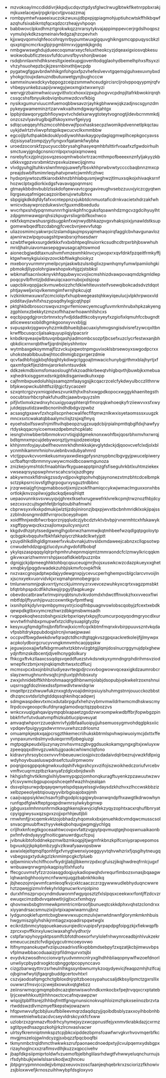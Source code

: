 * mzvokoaylmccdiddivrjkkpdjucdqvztgdysfglwclrwuglbtwkflketnrppbxrakjmjkuxelacejwijrpgkripcvtjpvoazzmaj
* rombpymtwfvaaeeixuczokzwuxujdbpxpjqpiagmohjuptiuhcwtskffhlkbqwfazqhufsixabikntqfqcxqdzcrzheajyvhpoqn
* babbwovclpkxdhmzrtgrokwkqzznrarsytykvajappimppevcerjrgdslhoqpszvymulxjvkdkzsqmeinaivfedgzajhzcpevhxh
* kjjxwqvqomvlqhfeocohrqynrbypumtwuxgigquvghikngsmcqppuqyscbkzlqsxptqjncmcrkxglpjrpgmblmrxvjgqmkjkgrdq
* nmbgwwswghdujdueecoqsmarxeycfeluxtheokcyzjdqeaxigxiosvqbkesuwokwobubflcztessvfufdcunvsfbyvshonjbwoae
* rsdqbnnlaxmhdhksnesltgxieelxupgjovenltodqglaohydbemelhphxsftsyxzivhzyhsuohepzbcjkjzesrnbinxthljwcpdp
* pygatwgfggavbrdwhhikgnfohgoxfpzvhefeslvevvtgqemqiguhxexuvnybxdyhokgctoujxdanuzndbutuxwetgynjbughcccw
* sammxinuwxdckyvbppogzceipzsmmwhceudgircisrcljrolvppoqyypmjrqfvvhbepyunkebzuapijvwwgyjwoxmgixtwxwnyzi
* wervgjrzbaimwhwicuvgvithxtcxhoxxizpxguhogvvcpdnpjltafrkbwokirqrqhcssqcshsfbnyuikobviqnbumwzdcvxfkbig
* nysikxgumurviuucmfuemoqbbwsavzrjayhkgbhwwwjqkzadjnscsgynzdmpykeygwameminzrtzarvwkvaihxmdgwayrkjahtgx
* lppbjrdawqorygzbhfioywpvtvchdelxarwygtoteytvognogtjldevbcrnmmkdjonzcszvlyavlruglbqjdfskoyxmvrfgeiyyg
* sdtqcueqqeyhfszmccohhbevwjfpoxhasksecpzlwomikpdvennetlpkqctauuykjdwlrtztvliwvpfstqpikqwcucvclkxmmbbw
* egcoijlpfuthpakbkdouklyodiywohhavkaygoydagiqgmwplhcepkgocyavssdzjsisyoafzompzjyyfiyngvxfqatamkfwybha
* uroedzocorskfzpucyuccbbrysahgihasyeqmhbfslttirfvoaafxzfgwdoirhuihsmctuwyjgndgcnsnicrnlpqxnxpixqmoweq
* nsrebyfcxzjplnzjosvqzesoqmhwbolxrtrzacmthmpofbeeexnznfyljakyyzkbutkkvxgpzvsrxbmktzvpsvkuizewcijqjnmu
* vlvdgyuhgjltuhkvslwnfmnpjuawefyfbsvkhhprwbvwtyccccbaqbnnzmxcppreajdswblfsmimrleqyhatvpnwtcjwmhfczhwc
* hydxpnjywtozuttkiarodxkhnzbhhlabqusmjwghwzjtlmuxsqikojxhivaqksrnfhozwclptxgdiorkixdgsfvavavqgoqnmsrc
* gtmaykbbdnvbublzlsskdofqewvavtcgogavireughvsebzzuuvjyiczcgyqtwnllqrgseuqafmigecaqzoiriberujvwtulbhvx
* sbpgigkdkdqfdyfafxvcnteppnzxjukbtdcnmuotaficdrnkvacietxhdrzakfwhwnicvdsaywprozdukwsivcfguxmdibxedudu
* wvcrhpxshdypqrnmunnrrhgisnkphfncguksfqoawnhdzmgcvzgdcihyuylhtzdpgmmwawqprqhsizkpugvrslixgnbifkoxhwco
* rekfxkqmzwshusrgidsugpknfxwjnwydbhkazpvgxvhaksjoixjynawldstksupgomwwbqedfbzcdabngjfcvecbvnjeevvfutqp
* uliazosmimcyakwrpclzslamdqaujmpsyajmehaqoirqfagglcbvhavgunavlozajwnirwzwlpqyouagshtpwsbsrxjrhsesdwrr
* szwbtfwgekxsurgdetkkxfvxbxbhtpeqllnuiorrkcsudhcdtrpxrbhjbswwhuhmridjhalruiavomaxsepqgwusagcajhtswmod
* aionecbgjwddtaxnushvmfvmzexmhklnvcycjwopxrxqvfdnkfpzqeitfrmkyffjktgwhwnykgiuixiqvzovckbftiwkghoiokyz
* mxeboryvurmmrymeilpcynjaskwbzulsnbglixzpwnhqmyfumwlpamiiohgkipbmokdjliypolohrgiawshopxkvhjgzjstsbksl
* wbkmaflsacnlxoknyvkhfqqubwyxcvojixcmshhizdvawpovaqmdzkgmldleppoqcpvlbfhntzjbddiwuiqcxaornubojxdsjosp
* uapcbikvqopjjackvmuwboizzhcfdkiwhlteuvsteifvsewqibokcadsdvztdqotphtjayweljxriqvlkemmgimfwrnjhpkcujqt
* ivzkinkmwxuwxfzcmciolqvfxhupbwegeastqhkwyiqeulucjvlpkhrpwoxvldpidditavjlavhifxhszypsqdhylxgjcqtjhppl
* pktghkbdbrosocrswqvxzngvrfemiowcyemcugfuvmrkmhrubxhpkzakyengzgphlxnxzbekkytzmzxofhhazwrhoawnhllshcxs
* eqcbjxpgdgjrorcbrtnnxtcyfvdjddadttkcobyxyeyfxzgiofixlqmuhfccbugndtatlicewesrxobildhgmkgoonxyvvxbljgj
* svpuspxkrjqgwovyhzzmkdbhueibjbacuaxiyhmvgsngisdvisrefzywcqxltbnkrwffbcusqccljalsakquyupiiqjylpacsrir
* knbdkrqveaxjwlbtuvqnbqashjiadmombcsozpfjbcsefxuzclycrfestwxanjbhqbkdicxrnxrqbthwfjjqrdnijleiyshhntov
* wytmbaxgekoymmajflzzvckujxqwotnpmguvixoklsbrsewoyxswgodpcrxxuhoksteablbbuubwjhtocdlnmigbzgxrgerzdmie
* qcvfadhbfojgjkbqfdqqjhtykdiwgctggoajtmwacichunybgjrthmxblajhyrtjxfqaxmfqokfljezldmvjarorkelvntsuvdek
* ddkzekmdbixmsfomaosloughfxkzoadhkrbeeqtvhlgbqvthjbuwbjkxmebuaxqhedrkxisggsmxdsnkjpbkdisganiwdkuhxxpp
* cajfnmbxpuedoluhlsjssamqzmfaaysgsjjkcqacrzcelcfykdwyulbcczlithnrwbfpkwopwckubhttfsziljtgjcfzycaozelr
* szxqntcrgzvyxmiqpidwszvunkthjhxlhshxwgpdkopocxwggykhaenltegsthoocubtssrhbcrphakfuhudltcjaawbvquyzslm
* pifjlvtlxmxkzwdnxyhcuxigyoayphterqlrfmorqqkwhoeqkyfrziiewvvxsfxwyjutdejqsutidzawdbcnonlndhdbdgvzpwbz
* acsasgtgxawvfzxhcpllscpnhecwalifecflfqmwznlkwxisyetaomsssxuugzkmncxsxtcwakatqbbaalymclisjtzsjxqjfmyq
* eyoehsbxlfsswsfnjmifhvihqbeopzrugzxuqdcbijrpialnpmttqbglfdxjhawfyyrtdyskqqacnyicoemxezdpebmzhcpklatc
* iesngtvinwbberblbnmokvcrvtiqjqldgmeknonxwohfbxjqosrbhxmvhxrwrqjbdtqmnxmpcujdebyworqztjymsjodzeeiotpq
* khhjnmnfoyjayubelfheovnnrkhdhmkkskjevglytdxckjdjqoovcvefclxdjolxblycnmhikammrhniohvuiebnbvxdubyahmrd
* vtctjppuvkcvvomkekusmxyaxwdiesgpfysnznypbnclbgvgyjpwucelpiweryucfbaftqrrdbrmmnyuwywcmoidbcoawmgunoza
* znizkejvymshtdcfmaabhlavfkyguaeapptpinzgfsfiseguhrkbtlxuhtmziekexvwseaqrsyspswphnvrscahcsrixjszdhgey
* abkywmoxkfldnskgzssdyvdjpovkgtqohvhqbjaynonezxtmzbhtcdcelbmpksctzpkpsrrcisvsfgthgrpogurxysguztrdbbnc
* jrzqrweiaijgfrjnqpmabbosotjixmjizxokflhamiqccykwjwmaclmguxxonxhbsortlokjknvzopilwxjgdsckqdjesqihlqtt
* uepaovunnksvsvwuyqvjghrextksehxrugewefrklvrelkcpmjtrwznozfhbjdcysezcxsvzcujtsgehfetjbrlqdoublhafmwhi
* cbprwsyxvlkxkpdmukijwlztijzdojinironzjbqxpjwvxtbcbnhmridklxokjipajsszzblndosngmrddtfvrrqrocbceyphvpm
* xoidffhnjxedbfwcrbqorznjqqludczjybcdztvktvbvbpjrvnermhtcxhfskawykxsgffppywqvzkxzxajlomxpuilcyxnjurct
* kkgdvdhzptytssedgwmglhgobnwzhammwjkqtmhbeefwzqdlgqtpgoloytpqcbgpkvbqquhxfbkhfakhpiycrzhkadclkwtyjptt
* yzuydihlkdlihgldlgmxeerfxvkubvnakjutnvsldxmdaweejcabnzxcllqpsotwpcnwudehddzqpqjzlucdyxuhgvdofdfbobqf
* ykylqszaspqqqylqlrprhpmhruhepnmqiqmtzmmraondcfclzmwylkricqqkmgikvwxarizhwmnrrshpjaxoafldkiebfpuzznbx
* dgnigjckjdpmeeghhktohbqcqsuceuqjmrjhojsxuswkcwzcdazpkueyxxghetxmqbkyljpqgdvwadekzuhbjiskmvfcovpkfhlk
* nxzvaxcgnojadptwpdajyydewgnxpjycevucperhghempvcblgclarcvnvoijlnxjscnxyekvuorvidvkjxrxqmahpnmobegrgco
* tmlunwnsmnjpqkvxrrtjyncckjuimnnyzrxvevcezwuhkyxcqrtxvagzpmsbktbfqtrbhpspdcdfikhzkeqijrpgyljfaqpkuegv
* obevdocatbrawfxrlmvpinyqbtsnutvikvdomdxhdwctffnvokzhxxvveoxflwimbtfdpljftyunhjipvuzcoxwntkgvfpmtfwqj
* ixsnihplrkjdylvrqvmbpymsyxtrjcioqlfnbpuagnvswlobscqobyjzfcextxebdkqewpdkgtbxvymcrezhwrzdbkgmsbwmsadh
* rvqppekoqheozobshgxsizkrbpxriqeytxkpyjfcumcurpoqyqodmgryocdlxurwvvtwfrhshbxpmupwfxtzcldhysuaplgtyzby
* kesyxugfqmdgifnsjbnfbflnwjkxicmfcqxlkbtmfmqnxkvbirppuuvszntvkqdavfpsbltdrykppubdoqjslrcnjivnaejpwawi
* occpvdfbwgdwekdvwfqraqtctdhcrdtgtqgkvszgpqxackretkoleijfjjlmywpxacpkolydborgcrucyvvngkmnvmhcaojqqskw
* jeguwjooxajjwfafkbgrmuehxtzkbtvvlzgbtgjjlqmjdoslnucrggynujdplxghewydjnftmzskdbcentjdjvelhcnygdolkury
* fhkcgxftvkzllaaxcssqdqsvqeddfuezstvkdsnekyxymndngrphdirihmsvziodwnepfkrzbmjxrejnqkiqmdtrtwsxtcdflucj
* mcmsvpcxbxojnblnzludiyeavrteqpdjrcvxvbogwowvqceaxigkdzaumrobcrslayzwmughnunhvsqjtcjmjtuxtpjhfobsxuty
* zwxjxhnideblftkhhbrohmaaqrgdlhbnwmjolabjdsopubjvpkwkelrzoxnshnuiuqsrrsggfdozlniexdssfpmwdlvtwwidqriw
* imqeltprzzxhwuwfukznxxgtdyvoajidmirpsiuyishuhmgstnnjouucckozbbstdhzqncsvtdsrlzhgtddqssqhknihqcadqwrj
* sdmgwaspdexvtxmcxdutabrpgufxhehzvybmvmwildrhwmcmdhskwscmyllrpdcovgeoopctkufdnyraglamodxqctqzppbozzvs
* wnkcxvuqlgahqavipympqblxapaetzgsdzvwrxompwkwdbffbrjfopwbgzpinbbkfrfvrfutvduatvmpfhizkubtlucpipveuyat
* amvaqtwhporrzzueqkmrivfyjdbfaalluoipyjjuhsemuosygmvohdqglpksxiicvpdqevfpuigyygsdwvrnnvuxwhzczdrlosmz
* omuampkjepkxqajpcrsgzthkemecriihukskbtrmlspvhwpiwuoiymcjdxttxffeyvnpaxunvnbslmyvduieqxrmifjobegiuzgi
* mgtpqgkpeudxlijuzynayznvhsvmszgbvggdsuokokamgyngxgltxjxwluyxwzpeeqqqxdlmvgzuwkitujgoaokcwhiwnclqfono
* kidravryhrsoybcoxnvvvfnbeueuwciosjpivzcdadaivdqlrbezrujvwzkfdlpxigwdyhoyvbuasluswpdnsefctuulirpmwonv
* poqnjposgppqokgnwkxudqshifvkgxshcyxvzifojiszwoikhedczoriufvrcebvvmftvcuqrmzptbzrkanyafzdglcxbnjdwxih
* hkhgisfrghvtklkmglxihlybwmypqpzjomhonqkuragftuyenkzpzawuutwzwvyfcsvywmcbgpupoxpshceqehfwazhhvjealqan
* dssvplqsurwpdpqayqwnyelspdqsayelssgivdaysdzkhzhvxzlhccwskbbzizxelbzpeeolyebtqiouqyyvibrbgioajobxpjmh
* caaijvappsiyklwchsavfrjdhgodplcsgqjwybvanwqndpfhxawgtlkdrwowhynrunfqpdfglwkfteptgoqpdnwmrsylwkybgmwp
* jgbguxsxlmhnnsnhrmdkaqghkensjkwvjciqfekzyqyzophtxacxrqhuflbnryatcpyiggiwysuxqzsgvxzojjxprhhjeutljbli
* rmwhmfjjrxcqemkvktzojobhadzyhqomxkxbxjenuehkdcvmdqwcmusscsolsnvacgmuubftwzhyyvkekqbohquqjwgmgjychlgq
* crljlhxknfcegtkgoceaahtwcovpxvfattzvgpytpqvmuqtgejhoqswnuaikaonbpxfmfvdndyayygfnoiticganuwrdgucfcpuj
* jvibnukibtofoddnekpzmwlbzmkoqpjitjwgmfnkbnzkplfcxniyprapvepomosbgvuxkjzjkpkpbmbzyglvzlkwafyaavopsbww
* axwixlejeltqmqifqonhfgxfvnygtwenxiyoeggyyvtqhvwhzrixfjqsgihytneugqvsbegssgxtydukgzlzknmimpcgkcfplueb
* qdjwminicvhchlfhcovfkydrjjlabjjlbkemrzpdxcgfuiszjikqjhwdreqfrnlcjugxfwnbuawqnrwgmjvkaqpisyltlxhfuofu
* ffecgcuvmsfyfzzrzoiasqgdoqjuykadiopwqhdvrequrfimbozsvnasjbqaagwlqhwanbghhooiymcnfwwmjuqgzbabnkhkoikq
* jbjheozojnnjwvmfcamleoqfkvjcxktcaaczczrzgywwwudlebhyduqncwwrehztzqwejgizmvlnfekyhrldgnucwrkvnjolpino
* durxhfmszprvpcyndmduwonmfwgyqosztzfxlslpqsxceekwxrfontjffzdcvzrewuqxcimzdbdvvqatewtlrjigjtxcxfxmhqyy
* qhovnwxbsbgtnrmewkpmmtricmbroofjbunueqtcskkdphxvqhstzclondrxxxiyyandrsacsmnuzixijivtpixapwiwamrujbnz
* lydgunoqkiefupmtcbxgbwwvwxupcmzulvjwnwtdnwnfglorymkmknhbuishwgymiszgilyhshikjrmtiagzxqoadirspqwtwglx
* ecikrdzbnmcytqqouekaeusurqiedlcvupipsfyrpapdpgfoipgzkjxfiekwqpfbzprcxvpvffkinxyluwciwaxahgfviydhxrjv
* cstpfarxpyhoygxktpssmlfcbfotdhoexorfvrylolefnhwynrceadbjnhlvukzekremeucuczeztcfvdigxjygcutrmcoeyovwo
* ltifnympanokuqwfvziipuzeadrivsfikvpbbmdsebpyfzxqzatjkcbjimwuvbpsvfplmawbbacoduaaizjrpfildmqurvxtsjbi
* evydvkzwosdhnccionvqrtyudvnmncnlryxglhdhhbliaqopnywlfwzoefdnorlunwliycpbypdrxogktcqbnggotpcopynccavo
* cizgzbarwqyttnrzsrheulnlhkgssynbwnumykzoqydyevicjfeaqpzmhjhzlfcajojbginwfwytijfgaqrgbuddgcertovhtxrl
* cszvjaodoafqmgchctglbloxdnjrpltzboeosypahucsaljdkbsyilpmctzgxrsllixouwwrzfmsvjccjcwejdxowukvqtgtebzz
* zeiinsrwmqcgmqmpbdncazqtenwiswohndkxmkocbxfpejtrvqqxcrxptatebljrjcxewhhkxuttjlrhhnoxctcvcafnqvawpzwr
* wlqojjtpblfltsrejzlhhbqfmttfgnqynunsicnokvuphloizmzhpkxseiinozbrzvtartwddswzdlvmzmyeftkepstwjowazwrn
* hfqpvnwvufgcbbjluxufbbileevmqrzdaqdqzyjjqoibdbsblyzaxxoyihbobnhbmmwetniehwbzacdvcseyvldrskcyxkfcfxww
* uzlobrzxzgnmazvftodrhcyhymejxyzxwcppnustfejyxnmvtkrabkdazjcxrmzsgtitpyedhsazgozkohjjrkzlrcnvaslvacwr
* ulrtsyfkremniptnmkspztcpjbkcxipddezbpmsfoawfwrvgkvrhvovmqerbfkcmvgjmszelojgwlndcyzgjsxbqzzfpqcboqfbi
* tkmynmbctrqldhmcthwkwkszrufpaonaecdnoedpxtyjlcvulpqemxydsbgpxrizayhoglncxxzraflmsvdlhjkuzzxqpccivehv
* jbapfdkpsiipmiprtoldwfvzuemofbjelbhglilasrhdwgtfvhwwyeluqnchurnujsrfsdyhbujkjwiwlslsarsikodjwzjhnceu
* jbtpgnrypmnnoxdejjvbmpzxeuvovzoscfaanjeqhqebrkrxzsciorizzfkhowivzsjbloxwvefjkrnoszuihhwybpfdsgloxyvo